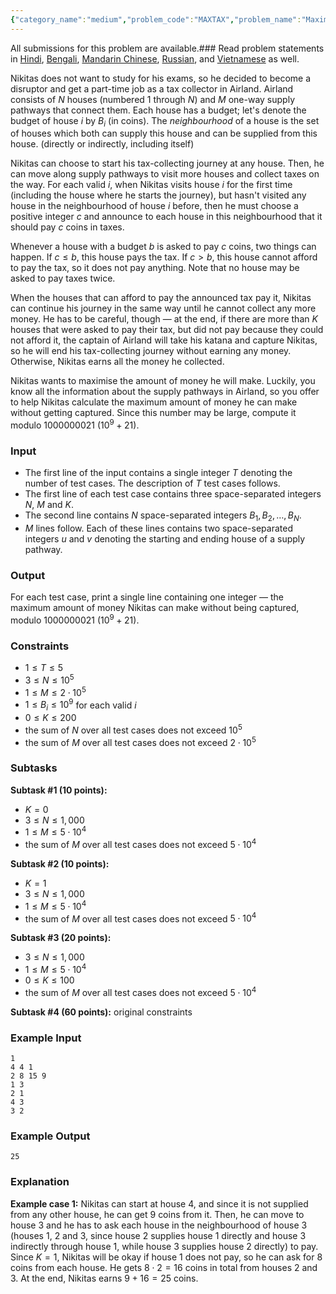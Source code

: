 ```yaml
---
{"category_name":"medium","problem_code":"MAXTAX","problem_name":"Maximize the Tax","languages_supported":{"0":"C","1":"CPP14","2":"JAVA","3":"PYTH","4":"PYTH 3.6","5":"PYPY","6":"CS2","7":"PAS fpc","8":"PAS gpc","9":"RUBY","10":"PHP","11":"GO","12":"NODEJS","13":"HASK","14":"rust","15":"SCALA","16":"swift","17":"D","18":"PERL","19":"FORT","20":"WSPC","21":"ADA","22":"CAML","23":"ICK","24":"BF","25":"ASM","26":"CLPS","27":"PRLG","28":"ICON","29":"SCM qobi","30":"PIKE","31":"ST","32":"NICE","33":"LUA","34":"BASH","35":"NEM","36":"LISP sbcl","37":"LISP clisp","38":"SCM guile","39":"JS","40":"ERL","41":"TCL","42":"kotlin","43":"PERL6","44":"TEXT","45":"SCM chicken","46":"PYP3","47":"CLOJ","48":"COB","49":"FS"},"max_timelimit":1,"source_sizelimit":50000,"problem_author":"stelkasouridis","problem_tester":null,"date_added":"29-01-2019","tags":{"0":"dynamic","1":"feb19","2":"medium","3":"scc","4":"stelkasouridis","5":"topologicalsort"},"editorial_url":"https://discuss.codechef.com/problems/MAXTAX","time":{"view_start_date":1550050202,"submit_start_date":1550050202,"visible_start_date":1550050202,"end_date":1735669800},"is_direct_submittable":false,"layout":"problem"}
---
```

<span class="solution-visible-txt">All submissions for this problem are available.</span>### Read problem statements in [Hindi](http://www.codechef.com/download/translated/FEB19TST/hindi/MAXTAX.pdf), [Bengali](http://www.codechef.com/download/translated/FEB19TST/bengali/MAXTAX.pdf), [Mandarin Chinese](http://www.codechef.com/download/translated/FEB19TST/mandarin/MAXTAX.pdf), [Russian](http://www.codechef.com/download/translated/FEB19TST/russian/MAXTAX.pdf), and [Vietnamese](http://www.codechef.com/download/translated/FEB19TST/vietnamese/MAXTAX.pdf) as well.

Nikitas does not want to study for his exams, so he decided to become a disruptor and get a part-time job as a tax collector in Airland. Airland consists of $N$ houses (numbered $1$ through $N$) and $M$ one-way supply pathways that connect them. Each house has a budget; let's denote the budget of house $i$ by $B_i$ (in coins). The *neighbourhood* of a house is the set of houses which both can supply this house and can be supplied from this house. (directly or indirectly, including itself)    

Nikitas can choose to start his tax-collecting journey at any house. Then, he can move along supply pathways to visit more houses and collect taxes on the way. For each valid $i$, when Nikitas visits house $i$ for the first time (including the house where he starts the journey), but hasn't visited any house in the neighbourhood of house $i$ before, then he must choose a positive integer $c$ and announce to each house in this neighbourhood that it should pay $c$ coins in taxes.

Whenever a house with a budget $b$ is asked to pay $c$ coins, two things can happen. If $c \le b$, this house pays the tax. If $c \gt b$, this house cannot afford to pay the tax, so it does not pay anything. Note that no house may be asked to pay taxes twice.

When the houses that can afford to pay the announced tax pay it, Nikitas can continue his journey in the same way until he cannot collect any more money. He has to be careful, though ― at the end, if there are more than $K$ houses that were asked to pay their tax, but did not pay because they could not afford it, the captain of Airland will take his katana and capture Nikitas, so he will end his tax-collecting journey without earning any money. Otherwise, Nikitas earns all the money he collected.

Nikitas wants to maximise the amount of money he will make. Luckily, you know all the information about the supply pathways in Airland, so you offer to help Nikitas calculate the maximum amount of money he can make without getting captured. Since this number may be large, compute it modulo $1000000021$ ($10^9 + 21$).

### Input
- The first line of the input contains a single integer $T$ denoting the number of test cases. The description of $T$ test cases follows.
- The first line of each test case contains three space-separated integers $N$, $M$ and $K$. 
- The second line contains $N$ space-separated integers $B_1, B_2, \ldots, B_N$.
- $M$ lines follow. Each of these lines contains two space-separated integers $u$ and $v$ denoting the starting and ending house of a supply pathway.

### Output
For each test case, print a single line containing one integer ― the maximum amount of money Nikitas can make without being captured, modulo $1000000021$ ($10^9+21$).

### Constraints 
- $1 \le T \le 5$
- $3 \le N \le 10^5$
- $1 \le M \le 2 \cdot 10^5$
- $1 \le B_i \le 10^9$ for each valid $i$
- $0 \le K \le 200$
- the sum of $N$ over all test cases does not exceed $10^5$
- the sum of $M$ over all test cases does not exceed $2 \cdot 10^5$

### Subtasks
**Subtask #1 (10 points):**
- $K = 0$
- $3 \le N \le 1,000$
- $1 \le M \le 5 \cdot 10^4$
- the sum of $M$ over all test cases does not exceed $5 \cdot 10^4$

**Subtask #2 (10 points):**
- $K = 1$
- $3 \le N \le 1,000$
- $1 \le M \le 5 \cdot 10^4$
- the sum of $M$ over all test cases does not exceed $5 \cdot 10^4$

**Subtask #3 (20 points):**
- $3 \le N \le 1,000$
- $1 \le M \le 5 \cdot 10^4$
- $0 \le K \le 100$
- the sum of $M$ over all test cases does not exceed $5 \cdot 10^4$

**Subtask #4 (60 points):** original constraints

### Example Input
```
1
4 4 1
2 8 15 9
1 3
2 1
4 3
3 2
```

### Example Output
```
25
```

### Explanation
**Example case 1:** Nikitas can start at house $4$, and since it is not supplied from any other house, he can get $9$ coins from it. Then, he can move to house $3$ and he has to ask each house in the neighbourhood of house $3$ (houses $1$, $2$ and $3$, since house $2$ supplies house $1$ directly and house $3$ indirectly through house $1$, while house $3$ supplies house $2$ directly) to pay. 
Since $K = 1$, Nikitas will be okay if house $1$ does not pay, so he can ask for $8$ coins from each house. He gets $8 \cdot 2 = 16$ coins in total from houses $2$ and $3$. At the end, Nikitas earns $9 + 16 = 25$ coins.
